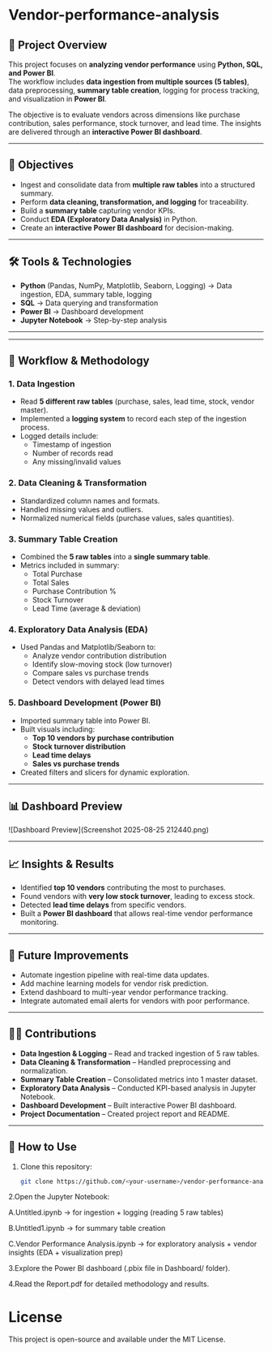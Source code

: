 # Vendor-performance-analysis


## 📌 Project Overview
This project focuses on **analyzing vendor performance** using **Python, SQL, and Power BI**.  
The workflow includes **data ingestion from multiple sources (5 tables)**, data preprocessing, **summary table creation**, logging for process tracking, and visualization in **Power BI**.  

The objective is to evaluate vendors across dimensions like purchase contribution, sales performance, stock turnover, and lead time. The insights are delivered through an **interactive Power BI dashboard**.

---

## 🎯 Objectives
- Ingest and consolidate data from **multiple raw tables** into a structured summary.  
- Perform **data cleaning, transformation, and logging** for traceability.  
- Build a **summary table** capturing vendor KPIs.  
- Conduct **EDA (Exploratory Data Analysis)** in Python.  
- Create an **interactive Power BI dashboard** for decision-making.  

---

## 🛠️ Tools & Technologies
- **Python** (Pandas, NumPy, Matplotlib, Seaborn, Logging) → Data ingestion, EDA, summary table, logging  
- **SQL** → Data querying and transformation  
- **Power BI** → Dashboard development  
- **Jupyter Notebook** → Step-by-step analysis  

---


---

## 🔑 Workflow & Methodology

### 1. Data Ingestion
- Read **5 different raw tables** (purchase, sales, lead time, stock, vendor master).  
- Implemented a **logging system** to record each step of the ingestion process.  
- Logged details include:  
  - Timestamp of ingestion  
  - Number of records read  
  - Any missing/invalid values  

### 2. Data Cleaning & Transformation
- Standardized column names and formats.  
- Handled missing values and outliers.  
- Normalized numerical fields (purchase values, sales quantities).  

### 3. Summary Table Creation
- Combined the **5 raw tables** into a **single summary table**.  
- Metrics included in summary:  
  - Total Purchase  
  - Total Sales  
  - Purchase Contribution %  
  - Stock Turnover  
  - Lead Time (average & deviation)  

### 4. Exploratory Data Analysis (EDA)
- Used Pandas and Matplotlib/Seaborn to:  
  - Analyze vendor contribution distribution  
  - Identify slow-moving stock (low turnover)  
  - Compare sales vs purchase trends  
  - Detect vendors with delayed lead times  

### 5. Dashboard Development (Power BI)
- Imported summary table into Power BI.  
- Built visuals including:  
  - **Top 10 vendors by purchase contribution**  
  - **Stock turnover distribution**  
  - **Lead time delays**  
  - **Sales vs purchase trends**  
- Created filters and slicers for dynamic exploration.  

---

## 📊 Dashboard Preview
![Dashboard Preview](Screenshot 2025-08-25 212440.png)

---

## 📈 Insights & Results
- Identified **top 10 vendors** contributing the most to purchases.  
- Found vendors with **very low stock turnover**, leading to excess stock.  
- Detected **lead time delays** from specific vendors.  
- Built a **Power BI dashboard** that allows real-time vendor performance monitoring.  

---

## 🚀 Future Improvements
- Automate ingestion pipeline with real-time data updates.  
- Add machine learning models for vendor risk prediction.  
- Extend dashboard to multi-year vendor performance tracking.  
- Integrate automated email alerts for vendors with poor performance.  

---

## 👨‍💻 Contributions
- **Data Ingestion & Logging** – Read and tracked ingestion of 5 raw tables.  
- **Data Cleaning & Transformation** – Handled preprocessing and normalization.  
- **Summary Table Creation** – Consolidated metrics into 1 master dataset.  
- **Exploratory Data Analysis** – Conducted KPI-based analysis in Jupyter Notebook.  
- **Dashboard Development** – Built interactive Power BI dashboard.  
- **Project Documentation** – Created project report and README.  

---

## 📌 How to Use
1. Clone this repository:
   ```bash
   git clone https://github.com/<your-username>/vendor-performance-analysis.git
2.Open the Jupyter Notebook:

  A.Untitled.ipynb → for ingestion + logging (reading 5 raw tables)

  B.Untitled1.ipynb → for summary table creation

  C.Vendor Performance Analysis.ipynb → for exploratory analysis + vendor insights (EDA + visualization prep)

3.Explore the Power BI dashboard (.pbix file in Dashboard/ folder).

4.Read the Report.pdf for detailed methodology and results.
       
# License

This project is open-source and available under the MIT License.
